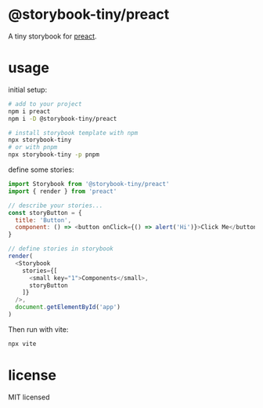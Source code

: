 # @storybook-tiny/preact

A tiny storybook for [preact][].

# usage

initial setup:

```sh
# add to your project
npm i preact
npm i -D @storybook-tiny/preact

# install storybook template with npm
npx storybook-tiny
# or with pnpm
npx storybook-tiny -p pnpm
```

define some stories:

```js 
import Storybook from '@storybook-tiny/preact'
import { render } from 'preact'

// describe your stories...
const storyButton = {
  title: 'Button',
  component: () => <button onClick={() => alert('Hi')}>Click Me</button>
}

// define stories in storybook
render(
  <Storybook
    stories={[
      <small key="1">Components</small>, 
      storyButton
    ]}
  />,
  document.getElementById('app')
)
```

Then run with vite:

```sh
npx vite
```

# license

MIT licensed

[preact]: https://preactjs.com/tutorial/
